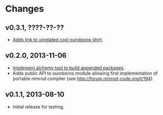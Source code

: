 Changes
=======

v0.3.1, ????-??-??
------------------

* [Adds link to unrelated cool ouroboros
  shirt](https://github.com/gradha/nimrod-ouroboros/issues/10).

v0.2.0, 2013-11-06
------------------

* [Implement alchemy tool to build appended
  packages](https://github.com/gradha/nimrod-ouroboros/issues/1).
* Adds public API to ouroboros module allowing first implementation of portable
  nimrod compiler (see http://forum.nimrod-code.org/t/194).

v0.1.1, 2013-08-10
------------------

* Initial release for testing.
